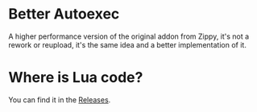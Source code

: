 # Better Autoexec
A higher performance version of the original addon from Zippy, it's not a rework or reupload, it's the same idea and a better implementation of it.

# Where is Lua code?
You can find it in the [Releases](https://github.com/PrikolMen/better-autoexec/releases).
